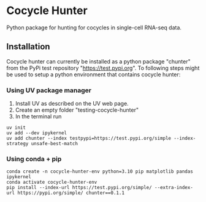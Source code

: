 # Cocycle Hunter

Python package for hunting for cocycles in single-cell RNA-seq data.

## Installation

Cocycle hunter can currently be installed as a python package "chunter" from the PyPi test repository "https://test.pypi.org". To following steps might be used to setup a python environment that contains cocycle hunter:

### Using UV package manager

1. Install UV as described on the UV web page.
2. Create an empty folder "testing-cocycle-hunter"
3. In the terminal run
```
uv init
uv add --dev ipykernel
uv add chunter --index testpypi=https://test.pypi.org/simple --index-strategy unsafe-best-match
```

### Using conda + pip

```
conda create -n cocycle-hunter-env python=3.10 pip matplotlib pandas ipykernel
conda activate cocycle-hunter-env
pip install --index-url https://test.pypi.org/simple/ --extra-index-url https://pypi.org/simple/ chunter==0.1.1
```
